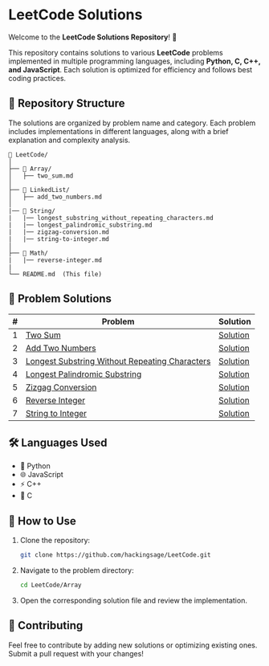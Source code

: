 # LeetCode Solutions

Welcome to the **LeetCode Solutions Repository**! 🚀

This repository contains solutions to various **LeetCode** problems implemented in multiple programming languages, including **Python, C, C++, and JavaScript**. Each solution is optimized for efficiency and follows best coding practices.

## 📂 Repository Structure

The solutions are organized by problem name and category. Each problem includes implementations in different languages, along with a brief explanation and complexity analysis.

```
📁 LeetCode/
│
├── 📂 Array/
│   ├── two_sum.md
│
├── 📂 LinkedList/
│   ├── add_two_numbers.md
│
|── 📂 String/
|   |── longest_substring_without_repeating_characters.md
|   |── longest_palindromic_substring.md
|   |── zigzag-conversion.md
|   |── string-to-integer.md
│
├── 📂 Math/
|   |── reverse-integer.md
|
└── README.md  (This file)
```

## 📌 Problem Solutions

| # | Problem | Solution |
|---|---------|----------|
| 1 | [Two Sum](https://leetcode.com/problems/two-sum/) | [Solution](Array/two_sum.md) |
| 2 | [Add Two Numbers](https://leetcode.com/problems/add-two-numbers/) | [Solution](LinkedList/add_two_numbers.md) |
| 3 | [Longest Substring Without Repeating Characters](https://leetcode.com/problems/longest-substring-without-repeating-characters) | [Solution](String/longest_substring_without_repeating_characters.md) |
| 4 | [Longest Palindromic Substring](https://leetcode.com/problems/longest-palindromic-substring/) | [Solution](String/longest_palindromic_substring.md) |
| 5 | [Zizgag Conversion](https://leetcode.com/problems/zigzag-conversion/) | [Solution](String/zigzag-conversion.md) |
| 6 | [Reverse Integer](https://leetcode.com/problems/reverse-integer/) | [Solution](Math/reverse-integer.md) |
| 7 | [String to Integer](https://leetcode.com/problems/string-to-integer-atoi/) | [Solution](String/string-to-integer.md) |

## 🛠 Languages Used

- 🐍 Python
- 🌐 JavaScript
- ⚡ C++
- 🔷 C

## 📖 How to Use
1. Clone the repository:
   ```sh
   git clone https://github.com/hackingsage/LeetCode.git
   ```
2. Navigate to the problem directory:
   ```sh
   cd LeetCode/Array
   ```
3. Open the corresponding solution file and review the implementation.

## 🤝 Contributing
Feel free to contribute by adding new solutions or optimizing existing ones. Submit a pull request with your changes!